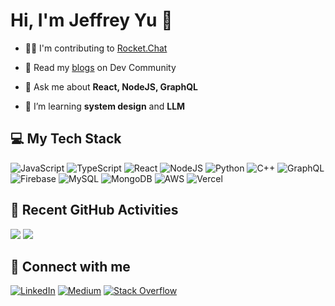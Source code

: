 
# Hi, I'm Jeffrey Yu 👋

- 👨‍💻 I'm contributing to [Rocket.Chat](https://github.com/RocketChat)
  
- 📝 Read my [blogs](https://dev.to/jeffreythecoder) on Dev Community
  
- 💬 Ask me about **React, NodeJS, GraphQL**

- 🌱 I’m learning **system design** and **LLM**

## 💻 My Tech Stack
![JavaScript](https://img.shields.io/badge/javascript-%23323330.svg?style=for-the-badge&logo=javascript&logoColor=%23F7DF1E) ![TypeScript](https://img.shields.io/badge/typescript-%23007ACC.svg?style=for-the-badge&logo=typescript&logoColor=white) ![React](https://img.shields.io/badge/react-%2320232a.svg?style=for-the-badge&logo=react&logoColor=%2361DAFB) ![NodeJS](https://img.shields.io/badge/node.js-6DA55F?style=for-the-badge&logo=node.js&logoColor=white) ![Python](https://img.shields.io/badge/python-3670A0?style=for-the-badge&logo=python&logoColor=ffdd54) ![C++](https://img.shields.io/badge/c++-%2300599C.svg?style=for-the-badge&logo=c%2B%2B&logoColor=white) ![GraphQL](https://img.shields.io/badge/-GraphQL-E10098?style=for-the-badge&logo=graphql&logoColor=white) ![Firebase](https://img.shields.io/badge/Firebase-039BE5?style=for-the-badge&logo=Firebase&logoColor=white) ![MySQL](https://img.shields.io/badge/mysql-%2300000f.svg?style=for-the-badge&logo=mysql&logoColor=white) ![MongoDB](https://img.shields.io/badge/MongoDB-%234ea94b.svg?style=for-the-badge&logo=mongodb&logoColor=white) ![AWS](https://img.shields.io/badge/AWS-%23FF9900.svg?style=for-the-badge&logo=amazon-aws&logoColor=white) ![Vercel](https://img.shields.io/badge/vercel-%23000000.svg?style=for-the-badge&logo=vercel&logoColor=white)

## 🌟 Recent GitHub Activities
![](https://github-readme-stats.vercel.app/api?username=JeffreytheCoder&theme=dark&hide_border=false&include_all_commits=false&count_private=false)
![](https://github-contributor-stats.vercel.app/api?username=JeffreytheCoder&limit=5&theme=dark&combine_all_yearly_contributions=true)

## 🤝 Connect with me
[![LinkedIn](https://img.shields.io/badge/LinkedIn-%230077B5.svg?logo=linkedin&logoColor=white)](https://linkedin.com/in/jeffrey-zepeng-yu) [![Medium](https://img.shields.io/badge/Medium-12100E?logo=medium&logoColor=white)](https://medium.com/@jeffreyzepengyu) [![Stack Overflow](https://img.shields.io/badge/-Stackoverflow-FE7A16?logo=stack-overflow&logoColor=white)](https://stackoverflow.com/users/jeffreythecoder) 

<!-- Proudly created with GPRM ( https://gprm.itsvg.in ) -->
